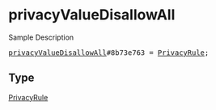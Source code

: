 # privacyValueDisallowAll

Sample Description

<pre>
<a href="../constructor/privacyValueDisallowAll.md">privacyValueDisallowAll</a>#8b73e763 = <a href="../type/PrivacyRule.md">PrivacyRule</a>;</pre>

## Type

<a href="../type/PrivacyRule.md">PrivacyRule</a>

